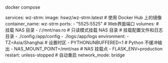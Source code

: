 docker compose

services:
  wz-strm:
    image: hswz/wz-strm:latest  # 使用 Docker Hub 上的镜像
    container_name: wz-strm
    ports:
      - "5525:5525"  # Web界面端口
    volumes:
      # 挂载 NAS 目录
      - /:/mnt/nas:ro  # 只读模式挂载 NAS 目录
      # 挂载配置文件和日志目录
      - ./config:/app/config
      - ./logs:/app/logs
    environment:
      - TZ=Asia/Shanghai  # 设置时区
      - PYTHONUNBUFFERED=1  # Python 不缓冲输出
      - NAS_MOUNT_POINT=/mnt/nas  # NAS 挂载点
      - FLASK_ENV=production
    restart: unless-stopped  # 自动重启
    network_mode: bridge
